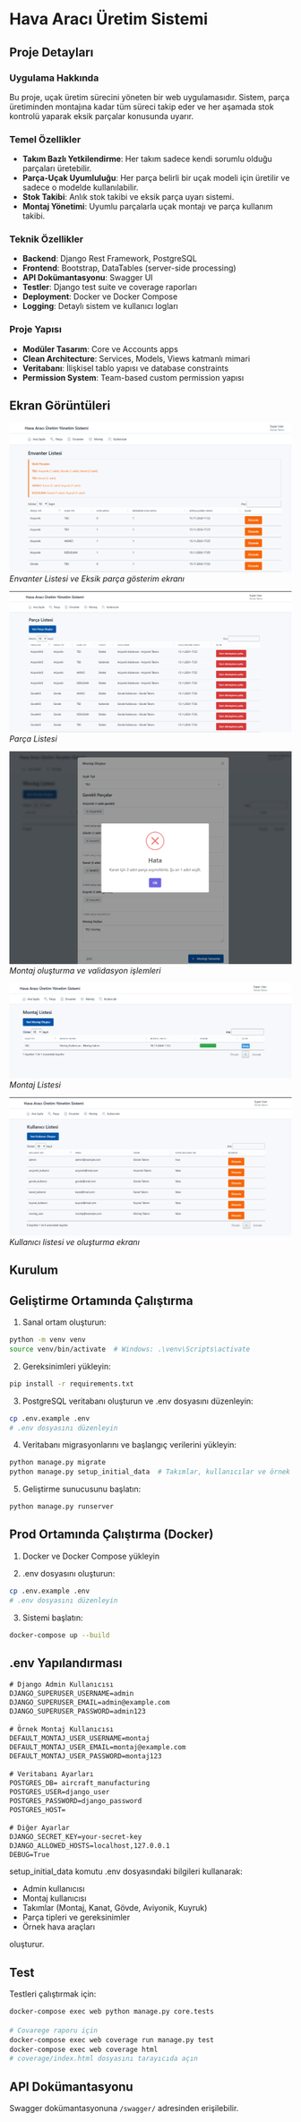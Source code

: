 # Hava Aracı Üretim Sistemi

## Proje Detayları

### Uygulama Hakkında

Bu proje, uçak üretim sürecini yöneten bir web uygulamasıdır. Sistem, parça üretiminden montajına kadar tüm süreci takip eder ve her aşamada stok kontrolü yaparak eksik parçalar konusunda uyarır.

### Temel Özellikler
- **Takım Bazlı Yetkilendirme**: Her takım sadece kendi sorumlu olduğu parçaları üretebilir.
- **Parça-Uçak Uyumluluğu**: Her parça belirli bir uçak modeli için üretilir ve sadece o modelde kullanılabilir.
- **Stok Takibi**: Anlık stok takibi ve eksik parça uyarı sistemi.
- **Montaj Yönetimi**: Uyumlu parçalarla uçak montajı ve parça kullanım takibi.

### Teknik Özellikler
- **Backend**: Django Rest Framework, PostgreSQL
- **Frontend**: Bootstrap, DataTables (server-side processing)
- **API Dokümantasyonu**: Swagger UI
- **Testler**: Django test suite ve coverage raporları
- **Deployment**: Docker ve Docker Compose
- **Logging**: Detaylı sistem ve kullanıcı logları

### Proje Yapısı
- **Modüler Tasarım**: Core ve Accounts apps
- **Clean Architecture**: Services, Models, Views katmanlı mimari
- **Veritabanı**: İlişkisel tablo yapısı ve database constraints
- **Permission System**: Team-based custom permission yapısı


## Ekran Görüntüleri

![Envanter Takibi](https://raw.githubusercontent.com/MrSipahi/aircraft_manufacturing/refs/heads/main/SS/Envanter.png)
*Envanter Listesi ve Eksik parça gösterim ekranı*

![Parça Listesi](https://github.com/MrSipahi/aircraft_manufacturing/blob/main/SS/part.png?raw=true)
*Parça Listesi*

![Montaj oluşturma](https://raw.githubusercontent.com/MrSipahi/aircraft_manufacturing/refs/heads/main/SS/assembly_create.png)
*Montaj oluşturma ve validasyon işlemleri*

![Montaj Listesi](https://raw.githubusercontent.com/MrSipahi/aircraft_manufacturing/refs/heads/main/SS/assembly.png)
*Montaj Listesi*

![Kullanıcı Listesi](https://raw.githubusercontent.com/MrSipahi/aircraft_manufacturing/refs/heads/main/SS/users.png)
*Kullanıcı listesi ve oluşturma ekranı*



## Kurulum

## Geliştirme Ortamında Çalıştırma

1. Sanal ortam oluşturun:
```bash
python -m venv venv
source venv/bin/activate  # Windows: .\venv\Scripts\activate
```

2. Gereksinimleri yükleyin:
```bash
pip install -r requirements.txt
```

3. PostgreSQL veritabanı oluşturun ve .env dosyasını düzenleyin:
```bash
cp .env.example .env
# .env dosyasını düzenleyin
```

4. Veritabanı migrasyonlarını ve başlangıç verilerini yükleyin:
```bash
python manage.py migrate
python manage.py setup_initial_data  # Takımlar, kullanıcılar ve örnek veriler
```

5. Geliştirme sunucusunu başlatın:
```bash
python manage.py runserver
```

## Prod Ortamında Çalıştırma (Docker)

1. Docker ve Docker Compose yükleyin

2. .env dosyasını oluşturun:
```bash
cp .env.example .env
# .env dosyasını düzenleyin
```

3. Sistemi başlatın:
```bash
docker-compose up --build
```

## .env Yapılandırması

```env
# Django Admin Kullanıcısı
DJANGO_SUPERUSER_USERNAME=admin
DJANGO_SUPERUSER_EMAIL=admin@example.com
DJANGO_SUPERUSER_PASSWORD=admin123

# Örnek Montaj Kullanıcısı
DEFAULT_MONTAJ_USER_USERNAME=montaj
DEFAULT_MONTAJ_USER_EMAIL=montaj@example.com  
DEFAULT_MONTAJ_USER_PASSWORD=montaj123

# Veritabanı Ayarları
POSTGRES_DB= aircraft_manufacturing
POSTGRES_USER=django_user
POSTGRES_PASSWORD=django_password
POSTGRES_HOST=

# Diğer Ayarlar
DJANGO_SECRET_KEY=your-secret-key
DJANGO_ALLOWED_HOSTS=localhost,127.0.0.1
DEBUG=True
```

setup_initial_data komutu .env dosyasındaki bilgileri kullanarak:
- Admin kullanıcısı
- Montaj kullanıcısı
- Takımlar (Montaj, Kanat, Gövde, Aviyonik, Kuyruk)
- Parça tipleri ve gereksinimler
- Örnek hava araçları

oluşturur.

## Test

Testleri çalıştırmak için:
```bash
docker-compose exec web python manage.py core.tests

# Covarege raporu için
docker-compose exec web coverage run manage.py test
docker-compose exec web coverage html
# coverage/index.html dosyasını tarayıcıda açın
```



## API Dokümantasyonu

Swagger dokümantasyonuna `/swagger/` adresinden erişilebilir.


